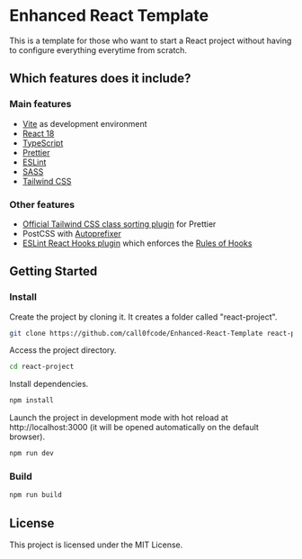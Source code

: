 # Enhanced React Template

This is a template for those who want to start a React project without having to
configure everything everytime from scratch.

## Which features does it include?

### Main features

- [Vite](https://vitejs.dev/) as development environment
- [React 18](https://reactjs.org/)
- [TypeScript](https://www.typescriptlang.org/)
- [Prettier](https://prettier.io/)
- [ESLint](https://eslint.org/)
- [SASS](https://sass-lang.com/)
- [Tailwind CSS](https://tailwindcss.com/)

### Other features

- [Official Tailwind CSS class sorting plugin](https://www.npmjs.com/package/prettier-plugin-tailwindcss)
  for Prettier
- PostCSS with
  [Autoprefixer](https://www.npmjs.com/package/eslint-plugin-react-hooks)
- [ESLint React Hooks plugin](https://www.npmjs.com/package/eslint-plugin-react-hooks)
  which enforces the [Rules of Hooks](https://reactjs.org/docs/hooks-rules.html)

## Getting Started

### Install

Create the project by cloning it. It creates a folder called "react-project".

```bash
git clone https://github.com/call0fcode/Enhanced-React-Template react-project
```

Access the project directory.

```bash
cd react-project
```

Install dependencies.

```bash
npm install
```

Launch the project in development mode with hot reload at http://localhost:3000
(it will be opened automatically on the default browser).

```bash
npm run dev
```

### Build

```bash
npm run build
```

## License

This project is licensed under the MIT License.
